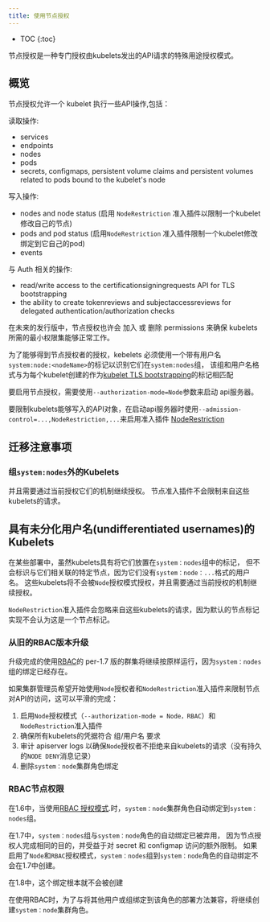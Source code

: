 ```yaml
---
title: 使用节点授权
---
```


* TOC
{:toc}

节点授权是一种专门授权由kubelets发出的API请求的特殊用途授权模式。

## 概览

节点授权允许一个 kubelet 执行一些API操作,包括：

读取操作:

* services
* endpoints
* nodes
* pods
* secrets, configmaps, persistent volume claims and persistent volumes related to pods bound to the kubelet's node

写入操作:

* nodes and node status (启用 `NodeRestriction` 准入插件以限制一个kubelet修改自己的节点)
* pods and pod status (启用`NodeRestriction` 准入插件限制一个kubelet修改绑定到它自己的pod)
* events

与 Auth 相关的操作:

* read/write access to the certificationsigningrequests API for TLS bootstrapping
* the ability to create tokenreviews and subjectaccessreviews for delegated authentication/authorization checks

在未来的发行版中，节点授权也许会 加入 或 删除 permissions 来确保 kubelets 所需的最小权限集能够正常工作。

为了能够得到节点授权者的授权，kebelets 必须使用一个带有用户名`system:node:<nodeName>`的标记以识别它们在`system:nodes`组，
该组和用户名格式与为每个kubelet创建的作为[kubelet TLS bootstrapping](/docs/admin/kubelet-tls-bootstrapping/)的标记相匹配

要启用节点授权，需要使用`--authorization-mode=Node`参数来启动 api服务器。

要限制kubelets能够写入的API对象，在启动api服务器时使用`--admission-control=...,NodeRestriction,...`来启用准入插件 [NodeRestriction](/docs/admin/admission-controllers#NodeRestriction)

## 迁移注意事项

### 组`system:nodes`外的Kubelets

并且需要通过当前授权它们的机制继续授权。
节点准入插件不会限制来自这些kubelets的请求。

## 具有未分化用户名(undifferentiated usernames)的 Kubelets

在某些部署中，虽然kubelets具有将它们放置在`system：nodes`组中的标记，
但不会标识与它们相关联的特定节点，因为它们没有`system：node：...`格式的用户名。 
这些kubelets将不会被`Node`授权模式授权，并且需要通过当前授权的机制继续授权。

`NodeRestriction`准入插件会忽略来自这些kubelets的请求，因为默认的节点标记实现不会认为这是一个节点标记。

### 从旧的RBAC版本升级

升级完成的使用[RBAC](/docs/admin/authorization/rbac/)的 per-1.7 版的群集将继续按原样运行，因为`system：nodes`组的绑定已经存在。

如果集群管理员希望开始使用`Node`授权者和`NodeRestriction`准入插件来限制节点对API的访问，这可以平滑的完成：

1. 启用`Node`授权模式（`--authorization-mode = Node，RBAC`）和`NodeRestriction`准入插件
2. 确保所有kubelets的凭据符合 组/用户名 要求
3. 审计 apiserver logs 以确保`Node`授权者不拒绝来自kubelets的请求（没有持久的`NODE DENY`消息记录）
4. 删除`system：node`集群角色绑定

### RBAC节点权限

在1.6中，当使用[RBAC 授权模式](/docs/admin/authorization/rbac/).时，`system：node`集群角色自动绑定到`system：nodes`组。

在1.7中，`system：nodes`组与`system：node`角色的自动绑定已被弃用，
因为节点授权人完成相同的目的，并受益于对 secret 和 configmap 访问的额外限制。
如果启用了`Node`和`RBAC`授权模式，`system：nodes`组到`system：node`角色的自动绑定不会在1.7中创建。

在1.8中，这个绑定根本就不会被创建

在使用RBAC时，为了与将其他用户或组绑定到该角色的部署方法兼容，将继续创建`system：node`集群角色。